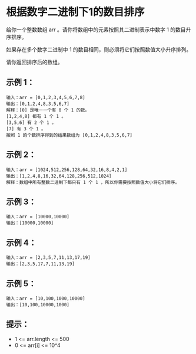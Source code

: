# 根据数字二进制下1的数目排序

给你一个整数数组 arr 。请你将数组中的元素按照其二进制表示中数字 1 的数目升序排序。

如果存在多个数字二进制中 1 的数目相同，则必须将它们按照数值大小升序排列。

请你返回排序后的数组。

## 示例 1：
```
输入：arr = [0,1,2,3,4,5,6,7,8]
输出：[0,1,2,4,8,3,5,6,7]
解释：[0] 是唯一一个有 0 个 1 的数。
[1,2,4,8] 都有 1 个 1 。
[3,5,6] 有 2 个 1 。
[7] 有 3 个 1 。
按照 1 的个数排序得到的结果数组为 [0,1,2,4,8,3,5,6,7]
```

## 示例 2：
```
输入：arr = [1024,512,256,128,64,32,16,8,4,2,1]
输出：[1,2,4,8,16,32,64,128,256,512,1024]
解释：数组中所有整数二进制下都只有 1 个 1 ，所以你需要按照数值大小将它们排序。
```

## 示例 3：
```
输入：arr = [10000,10000]
输出：[10000,10000]
```

## 示例 4：
```
输入：arr = [2,3,5,7,11,13,17,19]
输出：[2,3,5,17,7,11,13,19]
```

## 示例 5：
```
输入：arr = [10,100,1000,10000]
输出：[10,100,10000,1000]
```

## 提示：

- 1 <= arr.length <= 500
- 0 <= arr[i] <= 10^4
